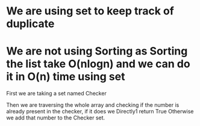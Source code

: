 # We are using set to keep track of duplicate

# We are not using Sorting as Sorting the list take O(nlogn) and we can do it in O(n) time using set

First we are taking a set named Checker

Then we are traversing the whole array and checking if the number is already present in the checker,
if it does we Directly1 return True
Otherwise we add that number to the Checker set.
